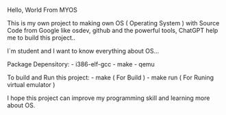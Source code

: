 Hello, World From MYOS

This is my own project to making own OS ( Operating System ) with Source Code from Google like osdev, github and the powerful tools, ChatGPT help me to build this project..

I`m student and I want to know everything about OS...

Package Depensitory:
    - i386-elf-gcc
    - make
    - qemu

To build and Run this project:
    - make ( For Build )
    - make run ( For Runing virtual emulator )

I hope this project can improve my programming skill and learning more about OS.
